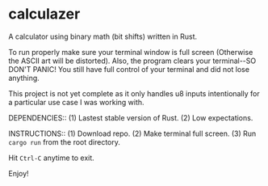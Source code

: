 # calculazer
A calculator using binary math (bit shifts) written in Rust.

To run properly make sure your terminal window is full screen 
(Otherwise the ASCII art will be distorted). Also, the program 
clears your terminal--SO DON'T PANIC! You still have full 
control of your terminal and did not lose anything.

This project is not yet complete as it only handles u8 inputs 
intentionally for a particular use case I was working with.

DEPENDENCIES::
(1) Lastest stable version of Rust.
(2) Low expectations.

INSTRUCTIONS::
(1) Download repo.
(2) Make terminal full screen.
(3) Run `cargo run` from the root directory.

Hit `Ctrl-C` anytime to exit.

Enjoy!
